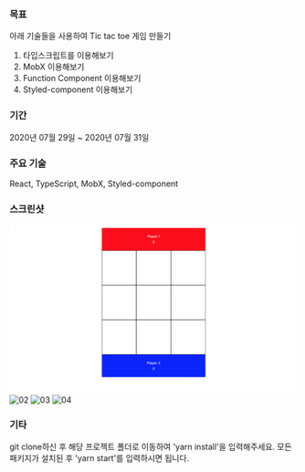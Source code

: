 ### 목표

아래 기술들을 사용하여 Tic tac toe 게임 만들기
1. 타입스크립트를 이용해보기
2. MobX 이용해보기
3. Function Component 이용해보기
4. Styled-component 이용해보기


### 기간

2020년 07월 29일 ~ 2020년 07월 31일


### 주요 기술

React, TypeScript, MobX, Styled-component


### 스크린샷

![01](/screenshots/01-처음.png)
![02](/screenshots/02-플레이어1_이김.png)
![03](/screenshots/03-다음_턴.png)
![04](/screenshots/04-비길_경우.png)


### 기타

git clone하신 후 해당 프로젝트 폴더로 이동하여 'yarn install'을 입력해주세요. 모든 패키지가 설치된 후 'yarn start'를 입력하시면 됩니다.

